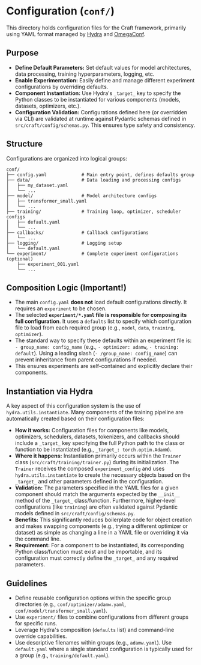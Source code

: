 # Configuration (`conf/`)

This directory holds configuration files for the Craft framework, primarily using YAML format managed by [Hydra](https://hydra.cc/) and [OmegaConf](https://omegaconf.readthedocs.io/).

## Purpose

- **Define Default Parameters:** Set default values for model architectures, data processing, training hyperparameters, logging, etc.
- **Enable Experimentation:** Easily define and manage different experiment configurations by overriding defaults.
- **Component Instantiation:** Use Hydra's `_target_` key to specify the Python classes to be instantiated for various components (models, datasets, optimizers, etc.).
- **Configuration Validation:** Configurations defined here (or overridden via CLI) are validated at runtime against Pydantic schemas defined in `src/craft/config/schemas.py`. This ensures type safety and consistency.

## Structure

Configurations are organized into logical groups:

```
conf/
├── config.yaml             # Main entry point, defines defaults group
├── data/                   # Data loading and processing configs
│   ├── my_dataset.yaml
│   └── ...
├── model/                  # Model architecture configs
│   ├── transformer_small.yaml
│   └── ...
├── training/               # Training loop, optimizer, scheduler configs
│   ├── default.yaml
│   └── ...
├── callbacks/              # Callback configurations
│   └── ...
├── logging/                # Logging setup
│   └── default.yaml
└── experiment/             # Complete experiment configurations (optional)
    ├── experiment_001.yaml
    └── ...
```

## Composition Logic (Important!)

- The main `config.yaml` **does not** load default configurations directly. It requires an `experiment` to be chosen.
- The selected **`experiment/*.yaml` file is responsible for composing its full configuration**. It uses a `defaults` list to specify which configuration file to load from each required group (e.g., `model`, `data`, `training`, `optimizer`).
- The standard way to specify these defaults within an experiment file is: `- group_name: config_name` (e.g., `- optimizer: adamw`, `- training: default`). Using a leading slash (`- /group_name: config_name`) can prevent inheritance from parent configurations if needed.
- This ensures experiments are self-contained and explicitly declare their components.

## Instantiation via Hydra

A key aspect of this configuration system is the use of `hydra.utils.instantiate`. Many components of the training pipeline are automatically created based on their configuration files:

-   **How it works:** Configuration files for components like models, optimizers, schedulers, datasets, tokenizers, and callbacks should include a `_target_` key specifying the full Python path to the class or function to be instantiated (e.g., `_target_: torch.optim.AdamW`).
-   **Where it happens:** Instantiation primarily occurs within the `Trainer` class (`src/craft/training/trainer.py`) during its initialization. The `Trainer` receives the composed `experiment_config` and uses `hydra.utils.instantiate` to create the necessary objects based on the `_target_` and other parameters defined in the configuration.
-   **Validation:** The parameters specified in the YAML files for a given component should match the arguments expected by the `__init__` method of the `_target_` class/function. Furthermore, higher-level configurations (like `training`) are often validated against Pydantic models defined in `src/craft/config/schemas.py`.
-   **Benefits:** This significantly reduces boilerplate code for object creation and makes swapping components (e.g., trying a different optimizer or dataset) as simple as changing a line in a YAML file or overriding it via the command line.
-   **Requirement:** For a component to be instantiated, its corresponding Python class/function must exist and be importable, and its configuration must correctly define the `_target_` and any required parameters.

## Guidelines

- Define reusable configuration options within the specific group directories (e.g., `conf/optimizer/adamw.yaml`, `conf/model/transformer_small.yaml`).
- Use `experiment/` files to combine configurations from different groups for specific runs.
- Leverage Hydra's composition (`defaults` list) and command-line override capabilities.
- Use descriptive filenames within groups (e.g., `adamw.yaml`). Use `default.yaml` where a single standard configuration is typically used for a group (e.g., `training/default.yaml`).